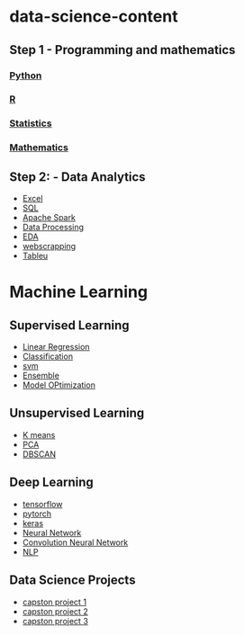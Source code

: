 # data-science-content

## Step 1 - Programming and mathematics 

### <a href="https://github.com/Tech-i-s/techis-ds-wiki/tree/main/DS/Step%201-1%20Python">Python</a>
### <a href="https://github.com/Tech-i-s/techis-ds-R-programming">R</a>
### <a href="https://github.com/Tech-i-s/techis-ds-wiki/tree/main/DS/Step%201-6%20Stats">Statistics</a>
### <a href="https://github.com/Tech-i-s/techis-ds-wiki/tree/main/DS/Step%201-7%20Maths">Mathematics</a>

## Step 2: - Data Analytics
- <a href="https://github.com/Tech-i-s/techis-ds-wiki/tree/main/DS/Step%203-6%20Data%20Analysis%20with%20Excel">Excel</a>
- <a href="https://github.com/Tech-i-s/techis-ds-wiki/tree/main/DS/Step%201-3%20SQL">SQL</a>
- <a href="https://github.com/Tech-i-s/techis-ds-wiki/tree/main/DS/Step%203-4%20Apache%20Spark">Apache Spark</a>
- <a href="https://github.com/Tech-i-s/techis-ds-wiki/tree/main/DS/Step%201-4%20Data%20Processing">Data Processing</a>
- <a href="https://github.com/Tech-i-s/techis-ds-wiki/tree/main/DS/Step%201-5%20EDA%20and%20Visualisation">EDA</a>
- <a href="">webscrapping </a>
- <a href="https://github.com/Tech-i-s/techis-Data-Visualization/blob/main/Tableau.md">Tableu</a>

# Machine Learning

## Supervised Learning</a>
- <a href="https://github.com/Tech-i-s/techis-ds-wiki/tree/main/DS/Step%202-1%20Linear%20Regression">Linear Regression</a>
- <a href="https://github.com/Tech-i-s/techis-ds-wiki/tree/main/DS/Step%202-2%20Classification%20Algos">Classification </a>
- <a href="">svm</a>
- <a href="https://github.com/Tech-i-s/techis-ds-wiki/tree/main/DS/Step%202-3%20DT%20and%20Ensemble">Ensemble </a>
- <a href="https://github.com/Tech-i-s/techis-ds-wiki/tree/main/DS/Step%202-4%20Model%20Optimisation">Model OPtimization</a>

## Unsupervised Learning

- <a href="https://github.com/Tech-i-s/techis-ds-wiki/tree/main/DS/Step%202-5%20Unsupervised%20Learning/01_Clustering">K means</a>
- <a href="https://github.com/Tech-i-s/techis-ds-wiki/tree/main/DS/Step%202-5%20Unsupervised%20Learning/02_Principal%20Component%20Analysis">PCA</a>
- <a href="https://github.com/Tech-i-s/techis-ds-wiki/tree/main/DS/Step%202-5%20Unsupervised%20Learning/03_DBScan">DBSCAN</a>

## Deep Learning

- <a href="">tensorflow</a>
- <a href="https://github.com/Tech-i-s/techis-deep-learning/tree/main/Pytorch">pytorch</a>
- <a href="">keras</a>
- <a href="">Neural Network</a>
- <a href="">Convolution Neural Network</a>
- <a href="">NLP</a>

## Data Science Projects
- <a href="">capston project 1</a>
- <a href="">capston project 2</a>
- <a href="">capston project 3</a>
